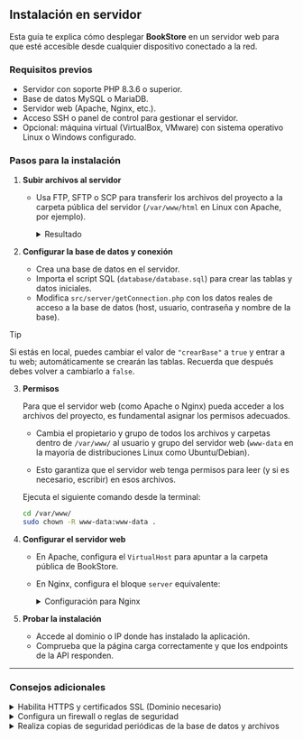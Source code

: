 ## Instalación en servidor

Esta guía te explica cómo desplegar **BookStore** en un servidor web para que esté accesible desde cualquier dispositivo conectado a la red.

### Requisitos previos

- Servidor con soporte PHP 8.3.6 o superior.
- Base de datos MySQL o MariaDB.
- Servidor web (Apache, Nginx, etc.).
- Acceso SSH o panel de control para gestionar el servidor.
- Opcional: máquina virtual (VirtualBox, VMware) con sistema operativo Linux o Windows configurado.

### Pasos para la instalación

1. **Subir archivos al servidor**

   - Usa FTP, SFTP o SCP para transferir los archivos del proyecto a la carpeta pública del servidor (`/var/www/html` en Linux con Apache, por ejemplo).

     <details>
       <summary>Resultado</summary>

       ```plaintext
       ├── html
       │   ├── public
       │   │   ├── assets
       │   │   └── interface
       │   └── src
       │       ├── assets
       │       │   └── images
       │       │       ├── author_photos
       │       │       └── covers
       │       ├── database
       │       ├── pages
       │       ├── scripts
       │       ├── server
       │       └── styles
       ```
     </details>

2. **Configurar la base de datos y conexión**

   - Crea una base de datos en el servidor.
   - Importa el script SQL (`database/database.sql`) para crear las tablas y datos iniciales.
   - Modifica `src/server/getConnection.php` con los datos reales de acceso a la base de datos (host, usuario, contraseña y nombre de la base).

> [!TIP]
> Si estás en local, puedes cambiar el valor de `"crearBase"` a `true` y entrar a tu web; automáticamente se crearán las tablas. Recuerda que después debes volver a cambiarlo a `false`.

3. **Permisos**

   Para que el servidor web (como Apache o Nginx) pueda acceder a los archivos del proyecto, es fundamental asignar los permisos adecuados.

   - Cambia el propietario y grupo de todos los archivos y carpetas dentro de `/var/www/` al usuario y grupo del servidor web (`www-data` en la mayoría de distribuciones Linux como Ubuntu/Debian).

   - Esto garantiza que el servidor web tenga permisos para leer (y si es necesario, escribir) en esos archivos.

   Ejecuta el siguiente comando desde la terminal:

   ```bash
   cd /var/www/
   sudo chown -R www-data:www-data .
4. **Configurar el servidor web**

   - En Apache, configura el `VirtualHost` para apuntar a la carpeta pública de BookStore.
   - En Nginx, configura el bloque `server` equivalente:

     <details>
       <summary>Configuración para Nginx</summary>

       ```nginx
       server {
           listen 80;
           server_name URL/IP;

           root /var/www/html/src;
           index index.php index.html index.htm;

           location / {
               try_files $uri $uri/ /index.php?$query_string;
           }

           location ~ \.php$ {
               include snippets/fastcgi-php.conf;
               fastcgi_pass unix:/var/run/php/php8.3-fpm.sock;
           }
       }
       ```
     </details>

5. **Probar la instalación**

   - Accede al dominio o IP donde has instalado la aplicación.
   - Comprueba que la página carga correctamente y que los endpoints de la API responden.

---

### Consejos adicionales

<details>
  <summary>Habilita HTTPS y certificados SSL (Dominio necesario)</summary>

Para entornos de producción, es fundamental proteger la comunicación entre cliente y servidor usando HTTPS.

- Usa [Let's Encrypt](https://letsencrypt.org/) para obtener certificados SSL gratuitos.
- En **Apache**, una vez instalados los certificados, activa SSL con:

  ```bash
  sudo apt update
  sudo a2enmod ssl
  sudo a2ensite default-ssl
  sudo systemctl reload apache2
  ```
- Ejecuta el siguiente comando de CertBot para obtener y configurar automáticamente el certificado SSL
  ```bash
  sudo certbot --nginx -d tu-dominio.com -d www.tu-dominio.com
  ```

- En **Nginx**, sigue estos pasos para instalar y configurar el certificado SSL con Certbot:

  ```bash
  sudo apt update
  sudo apt install certbot python3-certbot-nginx
  sudo certbot --nginx -d tu-dominio.es -d www.tu-dominio.es
  sudo systemctl status certbot.timer
  ```
</details>

<details>
    <summary>Configura un firewall o reglas de seguridad</summary>

Proteger tu servidor es esencial para evitar accesos no autorizados y mantener la integridad del sistema.

- **Limita los puertos abiertos** solo a los necesarios:
  - `22` → SSH
  - `80` → HTTP
  - `443` → HTTPS

- En sistemas basados en **Ubuntu/Debian**, puedes usar `ufw`:

    ```bash
    sudo ufw allow ssh
    sudo ufw allow http
    sudo ufw allow https
    sudo ufw enable
    ```
</details>

<details>
  <summary>Realiza copias de seguridad periódicas de la base de datos y archivos</summary>

Mantener backups actualizados es fundamental para evitar pérdida de datos ante errores, ataques o fallos del sistema.

#### Base de datos (MySQL/MariaDB)

Puedes usar `mysqldump` para exportar toda la base de datos a un archivo `.sql`:

```bash
mysqldump -u usuario -p base_de_datos > copia.sql
```

Para editar las tareas programadas con `cron`, ejecuta:

```bash
crontab -e
```
```bash
0 2 * * * /usr/bin/mysqldump -u usuario -p'contraseña' base_de_datos > /ruta/respaldo_$(date +\%F).sql
```
